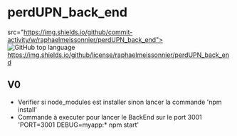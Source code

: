 # perdUPN_back_end

src="https://img.shields.io/github/commit-activity/w/raphaelmeissonnier/perdUPN_back_end"> <img alt="GitHub top language" src="https://img.shields.io/github/languages/top/raphaelmeissonnier/perdUPN_back_end"> https://img.shields.io/github/license/raphaelmeissonnier/perdUPN_back_end

## V0
* Verifier si node_modules est installer sinon lancer la commande 'npm install'
* Commande à executer pour lancer le BackEnd sur le port 3001 'PORT=3001 DEBUG=myapp:* npm start'
